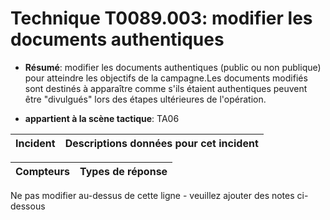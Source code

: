 # Technique T0089.003: modifier les documents authentiques

* **Résumé**: modifier les documents authentiques (public ou non publique) pour atteindre les objectifs de la campagne.Les documents modifiés sont destinés à apparaître comme s'ils étaient authentiques peuvent être "divulgués" lors des étapes ultérieures de l'opération.

* **appartient à la scène tactique**: TA06


|Incident |Descriptions données pour cet incident |
|-------- |-------------------- |



|Compteurs |Types de réponse |
|-------- |-------------- |


Ne pas modifier au-dessus de cette ligne - veuillez ajouter des notes ci-dessous